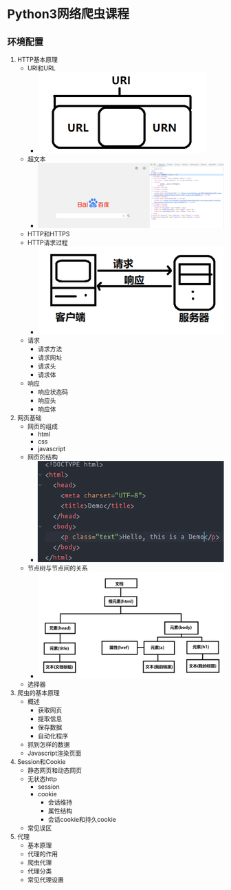 # Python3网络爬虫课程
## 环境配置
1. HTTP基本原理
    + URI和URL
      - ![](https://raw.githubusercontent.com/mensylisir/PythonWebSpider/master/image/2.1.1_URI_URL_2.PNG)
    + 超文本
      - ![](https://raw.githubusercontent.com/mensylisir/PythonWebSpider/master/image/2.1.2_HyperText.PNG)
    + HTTP和HTTPS
    + HTTP请求过程
      - ![](https://raw.githubusercontent.com/mensylisir/PythonWebSpider/master/image/2.1.4_client_server.png)
    + 请求
      - 请求方法
      - 请求网址
      - 请求头
      - 请求体
    + 响应
      - 响应状态码
      - 响应头
      - 响应体
2. 网页基础
    + 网页的组成
      - html
      - css
      - javascript
    + 网页的结构
      - ![](https://raw.githubusercontent.com/mensylisir/PythonWebSpider/master/image/2.2.2_%E7%BD%91%E9%A1%B5%E7%9A%84%E7%BB%93%E6%9E%84.PNG)
    + 节点树与节点间的关系
      - ![](https://raw.githubusercontent.com/mensylisir/PythonWebSpider/master/image/2.2.3_node.png)
    + 选择器
3. 爬虫的基本原理
    + 概述
      - 获取网页
      - 提取信息
      - 保存数据
      - 自动化程序
    + 抓到怎样的数据
    + Javascript渲染页面
4. Session和Cookie
    + 静态网页和动态网页
    + 无状态http
      - session
      - cookie
        + 会话维持
        + 属性结构
        + 会话cookie和持久cookie
    + 常见误区
5. 代理
    + 基本原理
    + 代理的作用
    + 爬虫代理
    + 代理分类
    + 常见代理设置
